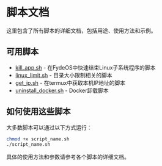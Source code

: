 # 脚本文档

这里包含了所有脚本的详细文档，包括用途、使用方法和示例。

## 可用脚本

- [kill_app.sh](./kill_app.md) - 在FydeOS中快速结束Linux子系统程序的脚本
- [linux_limit.sh](./linux_limit.md) - 目录大小限制相关的脚本
- [get_ip.sh](./get_ip.md) - 在termux中获取本机IP地址的脚本
- [uninstall_docker.sh](./uninstall_docker.md) - Docker卸载脚本

## 如何使用这些脚本

大多数脚本可以通过以下方式运行：

```bash
chmod +x script_name.sh
./script_name.sh
```

具体的使用方法和参数请参考各个脚本的详细文档。